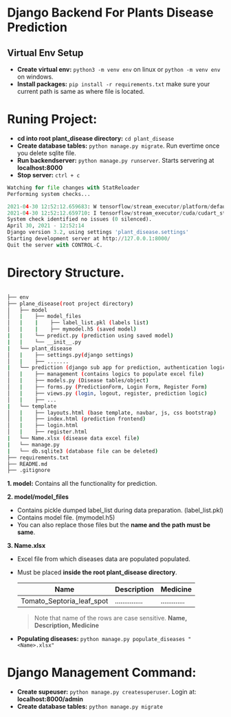 # Django Backend For Plants Disease Prediction

## Virtual Env Setup

-   **Create virtual env:** `python3 -m venv env` on linux or `python -m venv env` on windows.
-   **Install packages:** `pip install -r requirements.txt` make sure your current path is same as where file is located.

# Runing Project:

-   **cd into root plant_disease directory:** `cd plant_disease`
-   **Create database tables:** `python manage.py migrate`. Run evertime once you delete sqlite file.
-   **Run backendserver:** `python manage.py runserver`. Starts servering at **localhost:8000**
-   **Stop server:** `ctrl + c`

```python
Watching for file changes with StatReloader
Performing system checks...

2021-04-30 12:52:12.659683: W tensorflow/stream_executor/platform/default/dso_loader.cc:60] Could not load dynamic library 'libcudart.so.11.0'; dlerror: libcudart.so.11.0: cannot open shared object file: No such file or directory
2021-04-30 12:52:12.659710: I tensorflow/stream_executor/cuda/cudart_stub.cc:29] Ignore above cudart dlerror if you do not have a GPU set up on your machine.
System check identified no issues (0 silenced).
April 30, 2021 - 12:52:14
Django version 3.2, using settings 'plant_disease.settings'
Starting development server at http://127.0.0.1:8000/
Quit the server with CONTROL-C.
```

# Directory Structure.

```bash

├── env
├── plane_disease(root project directory)
│   ├── model
│   |    ├── model_files
│   |    |    ├── label_list.pkl (labels list)
│   |    |    ├── mymodel.h5 (saved model)
|   |    └── predict.py (prediction using saved model)
|   |    └── __init__.py
|   └── plant_disease
│   |    ├── settings.py(django settings)
│   |    ├── .......
|   └── prediction (django sub app for prediction, authentication logic)
│   |    ├── management (contains logics to populate excel file)
│   |    ├── models.py (Disease tables/object)
│   |    ├── forms.py (PredictionForm, Login Form, Register Form)
│   |    ├── views.py (login, logout, register, prediction logic)
│   |    ├── ...
|   └── template
│   |    ├── layouts.html (base template, navbar, js, css bootstrap)
│   |    ├── index.html (prediction frontend)
│   |    ├── login.html
│   |    ├── register.html
|   └── Name.xlsx (disease data excel file)
|   └── manage.py
|   └── db.sqlite3 (database file can be deleted)
├── requirements.txt
├── README.md
├── .gitignore
```

**1. model:**
Contains all the functionality for prediction.

**2. model/model_files**

-   Contains pickle dumped label_list during data preparation. (label_list.pkl)
-   Contains model file. (mymodel.h5)
-   You can also replace those files but the **name and the path must be same**.

**3. Name.xlsx**

-   Excel file from which diseases data are populated populated.
-   Must be placed **inside the root plant_disease directory**.

    | Name                      | Description     | Medicine      |
    | ------------------------- | --------------- | ------------- |
    | Tomato_Septoria_leaf_spot | ............... | ............. |

    > Note that name of the rows are case sensitive. **Name, Description, Medicine**

-   **Populating diseases:** `python manage.py populate_diseases "<Name>.xlsx"`

# Django Management Command:

-   **Create supeuser:** `python manage.py createsuperuser`. Login at: **localhost:8000/admin**
-   **Create database tables:** `python manage.py migrate`
